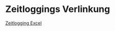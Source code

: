 # Zeitloggings Verlinkung

[Zeitlogging Excel](https://tbzedu-my.sharepoint.com/:x:/g/personal/marco_odermatt_edu_tbz_ch/EYyggZByN3dNjOqSdImUvesBbpgjNxD9STKZC8_OtFISwg?rtime=UyJuTbUE3Ug)
